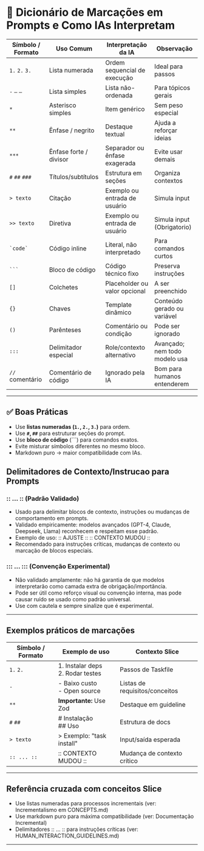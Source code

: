 # 📘 Dicionário de Marcações em Prompts e Como IAs Interpretam

| Símbolo / Formato | Uso Comum              | Interpretação da IA           | Observação                    |
| ----------------- | ---------------------- | ----------------------------- | ----------------------------- |
| `1.` `2.` `3.`    | Lista numerada         | Ordem sequencial de execução  | Ideal para passos             |
| `-` `–` `—`       | Lista simples          | Lista não-ordenada            | Para tópicos gerais           |
| `*`               | Asterisco simples      | Item genérico                 | Sem peso especial             |
| `**`              | Ênfase / negrito       | Destaque textual              | Ajuda a reforçar ideias       |
| `***`             | Ênfase forte / divisor | Separador ou ênfase exagerada | Evite usar demais             |
| `#` `##` `###`    | Títulos/subtítulos     | Estrutura em seções           | Organiza contextos            |
| `> texto`         | Citação                | Exemplo ou entrada de usuário | Simula input                  |
| `>> texto`        | Diretiva               | Exemplo ou entrada de usuário | Simula input (Obrigatorio)    |
| `` `code` ``      | Código inline          | Literal, não interpretado     | Para comandos curtos          |
| ```` ``` ````     | Bloco de código        | Código técnico fixo           | Preserva instruções           |
| `[]`              | Colchetes              | Placeholder ou valor opcional | A ser preenchido              |
| `{}`              | Chaves                 | Template dinâmico             | Conteúdo gerado ou variável   |
| `()`              | Parênteses             | Comentário ou condição        | Pode ser ignorado             |
| `:::`             | Delimitador especial   | Role/contexto alternativo     | Avançado; nem todo modelo usa |
| `//` comentário   | Comentário de código   | Ignorado pela IA              | Bom para humanos entenderem   |

---

## ✅ Boas Práticas

- Use **listas numeradas (`1.`, `2.`, `3.`)** para ordem.
- Use **`#`, `##`** para estruturar seções do prompt.
- Use **bloco de código** (```) para comandos exatos.
- Evite misturar símbolos diferentes no mesmo bloco.
- Markdown puro → maior compatibilidade com IAs.

## Delimitadores de Contexto/Instrucao para Prompts

### :: ... ::  (Padrão Validado)
- Usado para delimitar blocos de contexto, instruções ou mudanças de comportamento em prompts.
- Validado empiricamente: modelos avançados (GPT-4, Claude, Deepseek, Llama) reconhecem e respeitam esse padrão.
- Exemplo de uso:
  :: AJUSTE ::
  :: CONTEXTO MUDOU ::
- Recomendado para instruções críticas, mudanças de contexto ou marcação de blocos especiais.

### ::: ... :::  (Convenção Experimental)
- Não validado amplamente: não há garantia de que modelos interpretarão como camada extra de obrigação/importância.
- Pode ser útil como reforço visual ou convenção interna, mas pode causar ruído se usado como padrão universal.
- Use com cautela e sempre sinalize que é experimental.

---

## Exemplos práticos de marcações

| Símbolo / Formato | Exemplo de uso | Contexto Slice |
| ----------------- | -------------- | -------------- |
| `1.` `2.`         | 1. Instalar deps<br>2. Rodar testes | Passos de Taskfile |
| `-`               | - Baixo custo<br>- Open source | Listas de requisitos/conceitos |
| `**`              | **Importante:** Use Zod | Destaque em guideline |
| `#` `##`          | # Instalação<br>## Uso | Estrutura de docs |
| `> texto`         | > Exemplo: "task install" | Input/saída esperada |
| `:: ... ::`       | :: CONTEXTO MUDOU :: | Mudança de contexto crítico |

---

## Referência cruzada com conceitos Slice
- Use listas numeradas para processos incrementais (ver: Incrementalismo em CONCEPTS.md)
- Use markdown puro para máxima compatibilidade (ver: Documentação Incremental)
- Delimitadores :: ... :: para instruções críticas (ver: HUMAN_INTERACTION_GUIDELINES.md)

---
